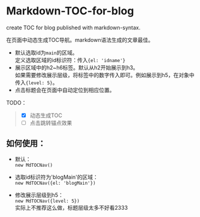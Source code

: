 # Markdown-TOC-for-blog
create TOC for blog published with markdown-syntax.

在页面中动态生成TOC导航。markdown语法生成的文章最佳。

- 默认选取id为`main`的区域。  
定义选取区域的id标识符：传入`{el: 'idname'}`
- 展示区域中的h2~h6标签。默认从h2开始展示到h3。  
如果需要修改展示层级，将标签中的数字传入即可。例如展示到h5，在对象中传入`{level: 5}`。
- 点击标题会在页面中自动定位到相应位置。


TODO：
> - [x] 动态生成TOC
> - [ ] 点击跳转锚点效果

## 如何使用：

- 默认：  
`new MdTOCNav()`

- 选取id标识符为'blogMain'的区域：  
`new MdTOCNav({el: 'blogMain'})`

- 修改展示层级到h5：  
`new MdTOCNav({level: 5})`  
实际上不推荐这么做，标题层级太多不好看2333

